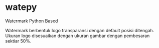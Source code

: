 # watepy
Watermark Python Based 

Watermark berbentuk logo transparansi dengan default posisi ditengah. Ukuran logo disesuaikan dengan ukuran gambar dengan pembesaran sektiar 50%.
